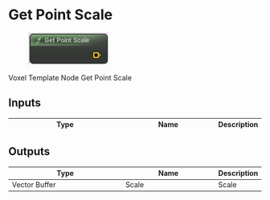 # Get Point Scale

<div align="left" data-full-width="false">

<figure><img src="Get_Point_Scale.png" alt=""><figcaption></figcaption></figure>

</div>

Voxel Template Node Get Point Scale

## Inputs

<table>
<thead><tr><th width="250">Type</th><th width="200">Name</th><th>Description</th></tr></thead>
<tbody>
</tbody>
</table>

## Outputs

<table>
<thead><tr><th width="250">Type</th><th width="200">Name</th><th>Description</th></tr></thead>
<tbody>
<tr><td>Vector Buffer</td><td>Scale</td><td>Scale</td></tr>
</tbody>
</table>